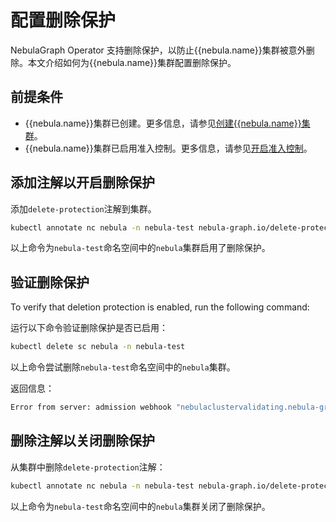 # 配置删除保护

NebulaGraph Operator 支持删除保护，以防止{{nebula.name}}集群被意外删除。本文介绍如何为{{nebula.name}}集群配置删除保护。

## 前提条件

- {{nebula.name}}集群已创建。更多信息，请参见[创建{{nebula.name}}集群](../4.1.installation/4.1.1.cluster-install.md)。
- {{nebula.name}}集群已启用准入控制。更多信息，请参见[开启准入控制](4.7.2.enable-admission-control.md)。

## 添加注解以开启删除保护

添加`delete-protection`注解到集群。

```bash
kubectl annotate nc nebula -n nebula-test nebula-graph.io/delete-protection=true
```

以上命令为`nebula-test`命名空间中的`nebula`集群启用了删除保护。


## 验证删除保护

To verify that deletion protection is enabled, run the following command:

运行以下命令验证删除保护是否已启用：  

```bash
kubectl delete sc nebula -n nebula-test
```

以上命令尝试删除`nebula-test`命名空间中的`nebula`集群。


返回信息：

```bash
Error from server: admission webhook "nebulaclustervalidating.nebula-graph.io" denied the request: metadata.annotations[nebula-graph.io/delete-protection]: Forbidden: protected cluster cannot be deleted
```

## 删除注解以关闭删除保护

从集群中删除`delete-protection`注解：

```bash
kubectl annotate nc nebula -n nebula-test nebula-graph.io/delete-protection-
```

以上命令为`nebula-test`命名空间中的`nebula`集群关闭了删除保护。
